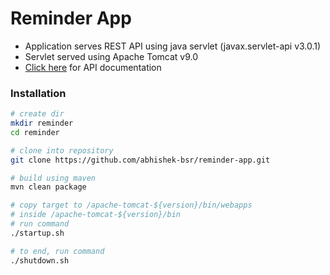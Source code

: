 # Reminder App

- Application serves REST API using java servlet (javax.servlet-api v3.0.1)
- Servlet served using Apache Tomcat v9.0
- <a href="https://documenter.getpostman.com/view/25211656/2s8ZDScQkw" target="_blank">Click here</a> for API documentation

### Installation

```bash
# create dir
mkdir reminder
cd reminder 

# clone into repository
git clone https://github.com/abhishek-bsr/reminder-app.git

# build using maven
mvn clean package

# copy target to /apache-tomcat-${version}/bin/webapps 
# inside /apache-tomcat-${version}/bin
# run command
./startup.sh

# to end, run command
./shutdown.sh
```
